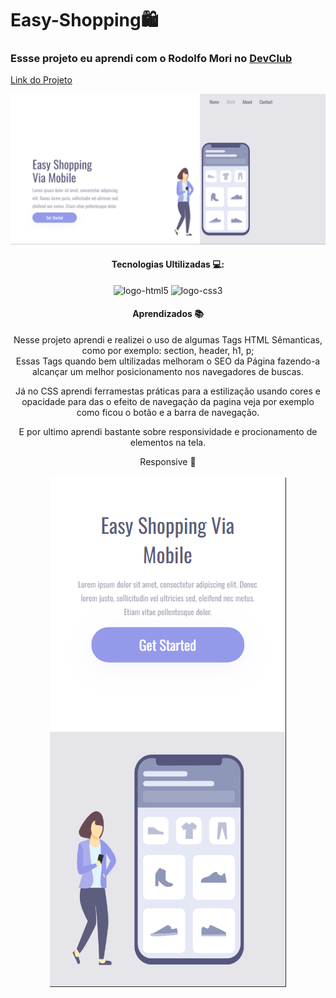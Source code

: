 <h1>Easy-Shopping🛍️</h1>

<h3>Essse projeto eu aprendi com o Rodolfo Mori no <a href="https://rodolfomori.com.br/devclub-n1/">DevClub</a></h3>

<a href="https://danmoraes1.github.io/Easy-Shopping/">Link do Projeto<a/>

<img src="https://github.com/Danmoraes1/Easy-Shopping/blob/main/assets/EasyShopping1.png?raw=true"> 

<div align="center">
  
<h4> Tecnologias Ultilizadas 💻: </h4>
<img src="https://img.shields.io/badge/HTML5-E34F26?style=for-the-badge&logo=html5&logoColor=white" alt="logo-html5">
<img src="https://img.shields.io/badge/CSS3-1572B6?style=for-the-badge&logo=css3&logoColor=white" alt="logo-css3">

<h4> Aprendizados 📚 </h4>
<p> 
 Nesse projeto aprendi e realizei o uso de algumas Tags HTML Sêmanticas, como por exemplo: section, header, h1, p; <br>
Essas Tags quando bem ultilizadas melhoram o SEO da Página fazendo-a alcançar um melhor posicionamento nos navegadores de buscas.

Já no CSS aprendi ferramestas práticas para a estilização usando cores e opacidade para das o efeito de navegação da pagina veja por exemplo como ficou o botão e a barra de navegação.

E por ultimo aprendi bastante sobre responsividade e procionamento de elementos na tela. </p>



Responsive 📱
<br>
<br>
<img src="https://github.com/Danmoraes1/Easy-Shopping/blob/main/assets/EasyShopping2.png?raw=true" >  
</div>




